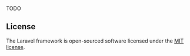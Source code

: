 TODO

## License
The Laravel framework is open-sourced software licensed under the [MIT license](https://opensource.org/licenses/MIT).
